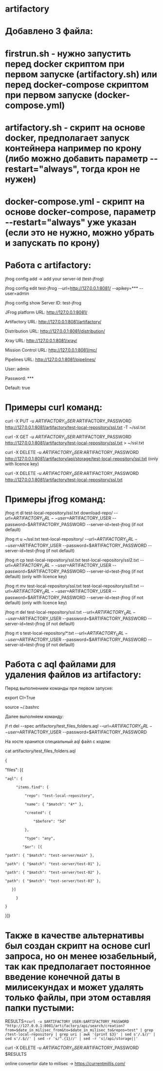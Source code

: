 # artifactory
# Добавлено 3 файла:
# firstrun.sh - нужно запустить перед docker скриптом при первом запуске (artifactory.sh) или перед docker-compose скриптом при первом запуске (docker-compose.yml)
# artifactory.sh - скрипт на основе docker, предполагает запуск контейнера например по крону (либо можно добавить параметр --restart="always", тогда крон не нужен)
# docker-compose.yml - скрипт на основе docker-compose, параметр --restart="always" уже указан (если это не нужно, можно убрать и запускать по крону)
# Работа с artifactory:
jfrog config add -> add your server-id (test-jfrog)

jfrog config edit test-jfrog --url=http://127.0.0.1:8081/ --apikey=*** --user=admin

jfrog config show                                              Server ID:                      test-jfrog

JFrog platform URL:             http://127.0.0.1:8081/

Artifactory URL:                http://127.0.0.1:8081/artifactory/

Distribution URL:               http://127.0.0.1:8081/distribution/

Xray URL:                       http://127.0.0.1:8081/xray/

Mission Control URL:            http://127.0.0.1:8081/mc/

Pipelines URL:                  http://127.0.0.1:8081/pipelines/

User:                           admin

Password:                       ***

Default:                        true

# Примеры curl команд:
curl -X PUT -u $ARTIFACTORY_USER:$ARTIFACTORY_PASSWORD http://127.0.0.1:8081/artifactory/test-local-repository/ssl.txt -T ~/ssl.txt

curl -X GET -u $ARTIFACTORY_USER:$ARTIFACTORY_PASSWORD http://127.0.0.1:8081/artifactory/test-local-repository/ssl.txt > ~/ssl.txt

curl -X DELETE -u $ARTIFACTORY_USER:$ARTIFACTORY_PASSWORD http://127.0.0.1:8081/artifactory/api/storage/test-local-repository/ssl.txt (only with licence key)

curl -X DELETE -u $ARTIFACTORY_USER:$ARTIFACTORY_PASSWORD http://127.0.0.1:8081/artifactory/test-local-repository/ssl.txt

# Примеры jfrog команд:
jfrog rt dl test-local-repository/ssl.txt download-repo/ --url=$ARTIFACTORY_URL --user=$ARTIFACTORY_USER --password=$ARTIFACTORY_PASSWORD --server-id=test-jfrog (if not default)

jfrog rt u ~/ssl.txt test-local-repository/ --url=$ARTIFACTORY_URL --user=$ARTIFACTORY_USER --password=$ARTIFACTORY_PASSWORD --server-id=test-jfrog (if not default)

jfrog rt cp test-local-repository/ssl.txt test-local-repository/ssl2.txt --url=$ARTIFACTORY_URL --user=$ARTIFACTORY_USER --password=$ARTIFACTORY_PASSWORD --server-id=test-jfrog (if not default) (only with licence key)

jfrog rt mv test-local-repository/ssl.txt test-local-repository/ssl1.txt --url=$ARTIFACTORY_URL --user=$ARTIFACTORY_USER --password=$ARTIFACTORY_PASSWORD --server-id=test-jfrog (if not default) (only with licence key)

jfrog rt del test-local-repository/ssl.txt --url=$ARTIFACTORY_URL --user=$ARTIFACTORY_USER --password=$ARTIFACTORY_PASSWORD --server-id=test-jfrog (if not default)

jfrog rt s test-local-repository/*.txt --url=$ARTIFACTORY_URL --user=$ARTIFACTORY_USER --password=$ARTIFACTORY_PASSWORD --server-id=test-jfrog (if not default)

# Работа с aql файлами для удаления файлов из artifactory:
Перед выполнением команды при первом запуске:

export CI=True

source ~/.bashrc

Далее выполняем команду:

jf rt del --spec artifactory/test_files_folders.aql --url=$ARTIFACTORY_URL --user=$ARTIFACTORY_USER --password=$ARTIFACTORY_PASSWORD

На хосте хранится специальный aql файл с кодом:

cat artifactory/test_files_folders.aql

{

"files": [{

    "aql": {
    
         "items.find": {
         
             "repo": "test-local-repository",
             
             "name": { "$match": "4*" },
             
             "created": {
             
                 "$before": "5d"
                 
             },
             
             "type": "any",
             
            "$or": [{
            
    "path": { "$match": "test-server/main" },
    
    "path": { "$match": "test-server/test-01" },
    
    "path": { "$match": "test-server/test-02" },
    
    "path": { "$match": "test-server/test-03" },
    
       }]
       
         }
         
    }
    
}]}

# Также в качестве альтернативы был создан скрипт на основе curl запроса, но он менее юзабельный, так как предполагает постоянное введение конечной даты в милисекундах и может удалять только файлы, при этом оставляя папки пустыми:

RESULTS=`curl -u $ARTIFACTORY_USER:$ARTIFACTORY_PASSWORD "http://127.0.0.1:8081/artifactory/api/search/creation?from=$date_in_milisec_from&to=$date_in_milisec_to&repos=test" | grep /test-local-repository | grep uri | awk '{print $3}' | sed s'/.$//' | sed s'/.$//' | sed -r 's/^.{1}//' | sed -r 's|/api/storage||'`

curl -X DELETE -u $ARTIFACTORY_USER:$ARTIFACTORY_PASSWORD $RESULTS

online convertor date to milisec -> https://currentmillis.com/
